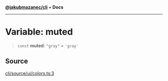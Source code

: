 [**@jakubmazanec/cli**](../../../README.md) • **Docs**

---

# Variable: muted

> `const` **muted**: `"gray"` = `'gray'`

## Source

[cli/source/ui/colors.ts:3](https://github.com/jakubmazanec/js-tools/blob/d8fb2f4f9576baa170e480eea0b247af3afdcd86/packages/cli/source/ui/colors.ts#L3)
